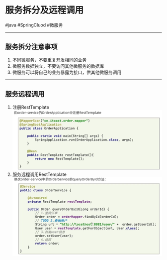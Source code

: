 
# 服务拆分及远程调用
#java #SpringCluod #微服务 

---
## 服务拆分注意事项
1. 不同微服务，不要重复开发相同的业务
2. 微服务数据独立，不要访问其他微服务的数据库
3. 微服务可以将自己的业务暴露为接口，供其他微服务调用

---
## 服务远程调用
1. 注册RestTemplate
![Pasted image 20221004174454](../../../attachments/Pasted%20image%2020221004174454.png)
2. 服务远程调用RestTemplate
![Pasted image 20221004174525](../../../attachments/Pasted%20image%2020221004174525.png)
